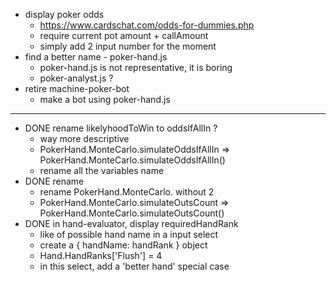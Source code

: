 - display poker odds
  - https://www.cardschat.com/odds-for-dummies.php
  - require current pot amount + callAmount
  - simply add 2 input number for the moment
- find a better name - poker-hand.js
  - poker-hand.js is not representative, it is boring
  - poker-analyst.js ?
- retire machine-poker-bot
  - make a bot using poker-hand.js


---
- DONE rename likelyhoodToWin to oddsIfAllIn ?
  - way more descriptive
  - PokerHand.MonteCarlo.simulateOddsIfAllIn => PokerHand.MonteCarlo.simulateOddsIfAllIn()
  - rename all the variables name
- DONE rename
  - rename PokerHand.MonteCarlo. without 2
  - PokerHand.MonteCarlo.simulateOutsCount => PokerHand.MonteCarlo.simulateOutsCount()
- DONE in hand-evaluator, display requiredHandRank
  - like of possible hand name in a input select
  - create a { handName: handRank } object
  - Hand.HandRanks['Flush'] = 4
  - in this select, add a 'better hand' special case
